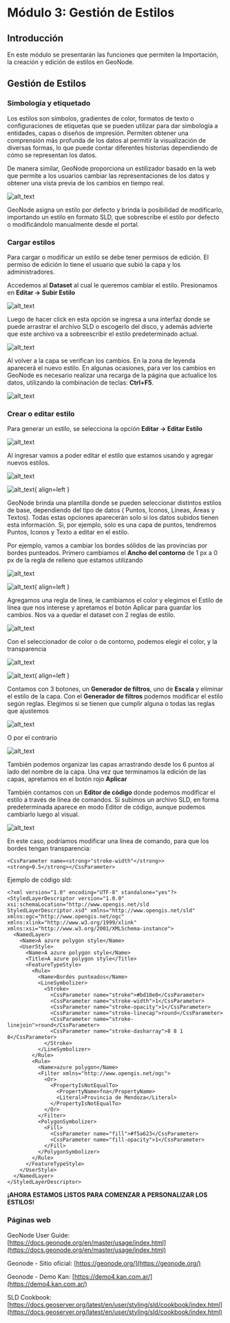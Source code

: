 # Módulo 3: Gestión de Estilos

## Introducción

En este módulo se presentarán las funciones que permiten la Importación, la creación y edición de estilos en GeoNode.

## Gestión de Estilos

### Simbología y etiquetado

Los estilos son símbolos, gradientes de color, formatos de texto o configuraciones de etiquetas que se pueden utilizar para dar simbología a entidades, capas o diseños de impresión. Permiten obtener una comprensión más profunda de los datos al permitir la visualización de diversas formas, lo que puede contar diferentes historias dependiendo de cómo se representan los datos.

De manera similar, GeoNode proporciona un estilizador basado en la web que permite a los usuarios cambiar las representaciones de los datos y obtener una vista previa de los cambios en tiempo real.

![alt_text](images/modulo3/image1.png "image_tooltip")

GeoNode asigna un estilo por defecto y brinda la posibilidad de modificarlo, importando un estilo en formato SLD, que sobrescribe el estilo por defecto o modificándolo manualmente desde el portal.

### Cargar estilos

Para cargar o modificar un estilo se debe tener permisos de edición. El permiso de edición lo tiene el usuario que subió la capa y los administradores.

Accedemos al **Dataset** al cual le queremos cambiar el estilo. Presionamos en **Editar -> Subir Estilo**

![alt_text](images/modulo3/image2.png "image_tooltip")

Luego de hacer click en esta opción se ingresa a una interfaz donde  se puede arrastrar el archivo SLD o escogerlo del disco, y además advierte que este archivo va a sobreescribir el estilo predeterminado actual.

![alt_text](images/modulo3/image3.png "image_tooltip")

Al volver a la capa se verifican los cambios. En la zona de leyenda aparecerá el nuevo estilo. En algunas ocasiones, para ver los cambios en GeoNode es necesario realizar una recarga de la página que actualice los datos,  utilizando la combinación de teclas: **Ctrl+F5**.

![alt_text](images/modulo3/image4.png "image_tooltip")

### Crear o editar estilo

Para generar un estilo, se selecciona la opción  **Editar -> Editar Estilo**

![alt_text](images/modulo3/image5.png "image_tooltip")

Al ingresar vamos a poder editar el estilo que estamos usando y agregar nuevos estilos.

![alt_text](images/modulo3/image6.png "image_tooltip")

![alt_text](images/modulo3/image7.png "image_tooltip"){ align=left }

GeoNode brinda una plantilla donde se pueden seleccionar distintos estilos de base, dependiendo del tipo de datos ( Puntos, Iconos, Líneas, Áreas y Textos). Todas estas opciones aparecerán solo si los datos subidos tienen esta información. Si, por ejemplo,  solo es una capa de puntos, tendremos Puntos, Iconos y Texto a editar en el estilo.

Por ejemplo, vamos a cambiar los bordes sólidos de las provincias por bordes punteados. Primero cambiamos el **Ancho del contorno** de 1 px a 0 px de la regla de relleno que estamos utilizando

![alt_text](images/modulo3/image8.png "image_tooltip")

![alt_text](images/modulo3/image9.png "image_tooltip"){ align=left }

Agregamos una regla de línea, le cambiamos el color y elegimos el Estilo de línea que nos interese y apretamos el botón Aplicar para guardar los cambios. Nos va a quedar el dataset con 2 reglas de estilo.

![alt_text](images/modulo3/image10.png "image_tooltip")

Con el seleccionador de color o de contorno, podemos elegir el color, y la transparencia

![alt_text](images/modulo3/image11.png "image_tooltip")

![alt_text](images/modulo3/image12.png "image_tooltip"){ align=left }

Contamos con 3 botones, un **Generador de filtros**, uno de **Escala** y eliminar el estilo de la capa. Con el **Generador de filtros** podemos modificar el estilo según reglas. Elegimos si se tienen que cumplir alguna o todas las reglas que ajustemos

![alt_text](images/modulo3/image13.png "image_tooltip")

O por el contrario

![alt_text](images/modulo3/image14.png "image_tooltip")

También podemos organizar las capas arrastrando desde los 6 puntos al lado del nombre de la capa. Una vez que terminamos la edición de las capas, apretamos en el botón rojo  **Aplicar**

También contamos con un **Editor de código** donde podemos modificar el estilo a través de línea de comandos. Si subimos un archivo SLD, en forma predeterminada aparece en modo Editor de código, aunque podemos cambiarlo luego al visual.

![alt_text](images/modulo3/image15.png "image_tooltip")

En este caso, podríamos modificar una línea de comando, para que los bordes tengan transparencia:

```
<CssParameter name=<strong>"stroke-width"</strong>><strong>0.5</strong></CssParameter>

```

Ejemplo de código sld:

```
<?xml version="1.0" encoding="UTF-8" standalone="yes"?>
<StyledLayerDescriptor version="1.0.0" xsi:schemaLocation="http://www.opengis.net/sld StyledLayerDescriptor.xsd" xmlns="http://www.opengis.net/sld" xmlns:ogc="http://www.opengis.net/ogc" xmlns:xlink="http://www.w3.org/1999/xlink" xmlns:xsi="http://www.w3.org/2001/XMLSchema-instance">
  <NamedLayer>
    <Name>A azure polygon style</Name>
    <UserStyle>
      <Name>A azure polygon style</Name>
      <Title>A azure polygon style</Title>
      <FeatureTypeStyle>
        <Rule>
          <Name>Bordes punteados</Name>
          <LineSymbolizer>
            <Stroke>
              <CssParameter name="stroke">#bd10e0</CssParameter>
              <CssParameter name="stroke-width">1</CssParameter>
              <CssParameter name="stroke-opacity">1</CssParameter>
              <CssParameter name="stroke-linecap">round</CssParameter>
              <CssParameter name="stroke-linejoin">round</CssParameter>
              <CssParameter name="stroke-dasharray">8 8 1 8</CssParameter>
            </Stroke>
          </LineSymbolizer>
        </Rule>
        <Rule>
          <Name>azure polygon</Name>
          <Filter xmlns="http://www.opengis.net/ogc">
            <Or>
              <PropertyIsNotEqualTo>
                <PropertyName>fna</PropertyName>
                <Literal>Provincia de Mendoza</Literal>
              </PropertyIsNotEqualTo>
            </Or>
          </Filter>
          <PolygonSymbolizer>
            <Fill>
              <CssParameter name="fill">#f5a623</CssParameter>
              <CssParameter name="fill-opacity">1</CssParameter>
            </Fill>
          </PolygonSymbolizer>
        </Rule>
      </FeatureTypeStyle>
    </UserStyle>
  </NamedLayer>
</StyledLayerDescriptor>
```

**¡AHORA ESTAMOS LISTOS PARA COMENZAR A PERSONALIZAR LOS ESTILOS!**

### Páginas web

GeoNode User Guide: [https://docs.geonode.org/en/master/usage/index.html](https://docs.geonode.org/en/master/usage/index.html)

Geonode - Sitio oficial: [https://geonode.org/](https://geonode.org/)

Geonode - Demo Kan: [https://demo4.kan.com.ar/](https://demo4.kan.com.ar/)

SLD Cookbook: [https://docs.geoserver.org/latest/en/user/styling/sld/cookbook/index.html](https://docs.geoserver.org/latest/en/user/styling/sld/cookbook/index.html)
